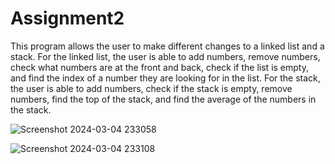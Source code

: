 # Assignment2

This program allows the user to make different changes to a linked list and a stack. For the linked list, the user is able to add numbers, remove numbers, check what numbers are at the front and back, check if the list is empty, and find the index of a number they are looking for in the list. For the stack, the user is able to add numbers, check if the stack is empty, remove numbers, find the top of the stack, and find the average of the numbers in the stack. 

![Screenshot 2024-03-04 233058](https://github.com/jessburkhart/Assignment2/assets/113187264/ffc903a3-8363-4db2-8f78-83e6af4b791b)

![Screenshot 2024-03-04 233108](https://github.com/jessburkhart/Assignment2/assets/113187264/b5085760-6bf0-4902-9e54-e8caab454b31)
